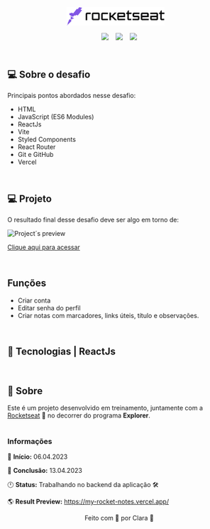 <div align="center">
<img width="220px" src="https://raw.githubusercontent.com/Rocketseat/awesome/master/assets/logo_rocketseat.png" alt="">&nbsp;&nbsp;&nbsp;
<img width="150px" src="https://www.rocketseat.com.br/_next/image?url=%2Fassets%2Flogos%2Fexplorer.svg&w=256&q=75"  alt="">
<br>
<p align="center">
<img src="https://img.shields.io/github/last-commit/Clara-Pacheco/rocketNotes-Front-end"/>&nbsp;&nbsp;&nbsp;
<img src="https://img.shields.io/github/repo-size/Clara-Pacheco/rocketNotes-Front-end"/>&nbsp;&nbsp;&nbsp;
<img src="https://img.shields.io/github/languages/count/Clara-Pacheco/rocketNotes-Front-end"/>


</div>

<br>

## 💻 Sobre o desafio

Principais pontos abordados nesse desafio:

- HTML
- JavaScript (ES6 Modules)
- ReactJs
- Vite
- Styled Components
- React Router
- Git e GitHub
- Vercel

<br>

## 💻 Projeto

O resultado final desse desafio deve ser algo em torno de:

![Project´s preview]()

[Clique aqui para acessar](https://rocket-notes-phi.vercel.app/)

<br>

## Funções

- Criar conta
- Editar senha do perfil
- Criar notas com marcadores, links úteis, título e observações.

<br>

## 🧪 Tecnologias | ReactJs 

<br>

##  📕 Sobre  

<p>Este é um projeto desenvolvido em treinamento, juntamente com a <a  href="https://www.rocketseat.com.br">Rocketseat</a> 🚀  no decorrer do programa <b>Explorer</b>.  

<br>
<br>

### Informações  

📅 **Início:** 06.04.2023

📅 **Conclusão:** 13.04.2023

🕛 **Status:** Trabalhando no backend da aplicação 🛠

🌎 **Result Preview:** https://my-rocket-notes.vercel.app/
<div align="center">
Feito com 💜 por Clara 🚀
</div>
</p>
























